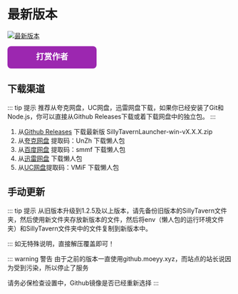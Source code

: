 # 最新版本
[![最新版本](https://img.shields.io/github/v/release/LingyeSoul/SillyTavernLauncher)](https://github.com/LingyeSoul/SillyTavernLauncher/releases)

<a href="/tipping" style="display: inline-block; text-decoration: none;">
  <svg width="200" height="50" xmlns="http://www.w3.org/2000/svg">
    <rect width="100%" height="100%" rx="8" ry="8" fill="#9C27B0"/>
    <text x="50%" y="50%" dominant-baseline="middle" text-anchor="middle" font-family="Arial, sans-serif" font-size="18" fill="white" font-weight="bold">打赏作者</text>
  </svg>
</a>

## 下载渠道
::: tip 提示
推荐从夸克网盘，UC网盘，迅雷网盘下载，如果你已经安装了Git和Node.js，你可以直接从Github Releases下载或着下载网盘中的独立包。
:::
1. 从[Github Releases](https://github.com/LingyeSoul/SillyTavernLauncher/releases) 下载最新版 SillyTavernLauncher-win-vX.X.X.zip
2. 从[夸克网盘](https://pan.quark.cn/s/efdad4e8e386) 提取码：UnZh 下载懒人包
3. 从[百度网盘](https://pan.baidu.com/s/1DbyewbHfCfS5XDC1c7RdSg?pwd=smmf) 提取码：smmf 下载懒人包
4. 从[迅雷网盘](https://pan.xunlei.com/s/VOWYrs7gllC30zUIbqK0Q7W-A1?pwd=xznp) 下载懒人包
5. 从[UC网盘](https://drive.uc.cn/s/e795f2b64d4d4)提取码：VMiF 下载懒人包

## 手动更新
::: tip 提示
从旧版本升级到1.2.5及以上版本，请先备份旧版本的SillyTavern文件夹，然后使用新文件夹存放新版本的文件，然后将env（懒人包的运行环境文件夹）和SillyTavern文件夹中的文件复制到新版本中。

:::
如无特殊说明，直接解压覆盖即可！

::: warning 警告
由于之前的版本一直使用github.moeyy.xyz，而站点的站长说因为受到污染，所以停止了服务

请务必保检查设置中，Github镜像是否已经重新选择
:::